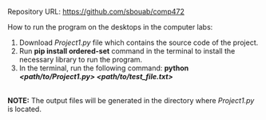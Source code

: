 <!--CURRENTLY PRIVATE-->
Repository URL: https://github.com/sbouab/comp472
<br>
<!--MODIFY WHEN TESTED ON LAB COMPUTERS-->
How to run the program on the desktops in the computer labs:
<br>
1) Download <i>Project1.py</i> file which contains the source code of the project.
2) Run <b>pip install ordered-set</b> command in the terminal to install the necessary library to run the program.
3) In the terminal, run the following command: <b>python <i><path/to/Project1.py> <path/to/test_file.txt></i></b>
<br>
<b>NOTE:</b> The output files will be generated in the directory where <i>Project1.py</i> is located.
